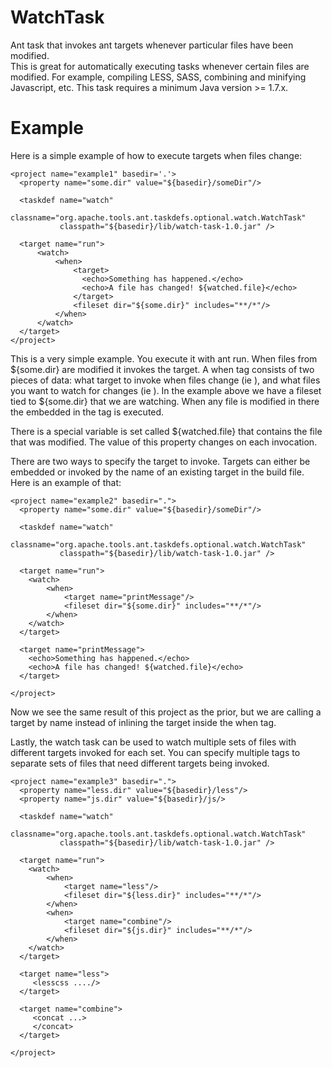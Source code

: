 WatchTask
=========

Ant task that invokes ant targets whenever particular files have been modified.  
This is great for automatically executing tasks whenever certain files are modified.
For example, compiling LESS, SASS, combining and minifying Javascript, etc.  This
task requires a minimum Java version >= 1.7.x.

Example
==========

Here is a simple example of how to execute targets when files change:

    <project name="example1" basedir='.'>
      <property name="some.dir" value="${basedir}/someDir"/>

      <taskdef name="watch"
               classname="org.apache.tools.ant.taskdefs.optional.watch.WatchTask"
               classpath="${basedir}/lib/watch-task-1.0.jar" />

      <target name="run">
          <watch>
              <when>
                  <target>
                    <echo>Something has happened.</echo>
                    <echo>A file has changed! ${watched.file}</echo>
                  </target>
                  <fileset dir="${some.dir}" includes="**/*"/>
              </when>
          </watch>
      </target>
    </project>

This is a very simple example.  You execute it with ant run.  When files from ${some.dir} are 
modified it invokes the target.  A when tag consists of two pieces of data:  what target to 
invoke when files change (ie <target>), and what files you want to watch for changes (ie <fileset>).
In the example above we have a fileset tied to ${some.dir} that we are watching.  When any file
is modified in there the <target> embedded in the <when> tag is executed.

There is a special variable is set called ${watched.file} that contains the file that was modified.
The value of this property changes on each invocation.

There are two ways to specify the target to invoke.  Targets can either be embedded or invoked by
the name of an existing target in the build file.  Here is an example of that:

    <project name="example2" basedir=".">
      <property name="some.dir" value="${basedir}/someDir"/>

      <taskdef name="watch"
               classname="org.apache.tools.ant.taskdefs.optional.watch.WatchTask"
               classpath="${basedir}/lib/watch-task-1.0.jar" />

      <target name="run">
        <watch>
            <when>
                <target name="printMessage"/>
                <fileset dir="${some.dir}" includes="**/*"/>
            </when>
        </watch>
      </target>

      <target name="printMessage">
        <echo>Something has happened.</echo>
        <echo>A file has changed! ${watched.file}</echo>
      </target>
      
    </project>

Now we see the same result of this project as the prior, but we are calling a target by name 
instead of inlining the target inside the when tag.

Lastly, the watch task can be used to watch multiple sets of files with different targets
invoked for each set.  You can specify multiple <when> tags to separate sets of files that
need different targets being invoked.

    <project name="example3" basedir=".">
      <property name="less.dir" value="${basedir}/less"/>
      <property name="js.dir" value="${basedir}/js/>

      <taskdef name="watch"
               classname="org.apache.tools.ant.taskdefs.optional.watch.WatchTask"
               classpath="${basedir}/lib/watch-task-1.0.jar" />

      <target name="run">
        <watch>
            <when>
                <target name="less"/>
                <fileset dir="${less.dir}" includes="**/*"/>
            </when>
            <when>
                <target name="combine"/>
                <fileset dir="${js.dir}" includes="**/*"/>
            </when>
        </watch>
      </target>

      <target name="less">
         <lesscss ..../>
      </target>
      
      <target name="combine">
         <concat ...>
         </concat>
      </target>
      
    </project>

